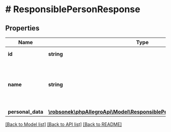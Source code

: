 # # ResponsiblePersonResponse

## Properties

Name | Type | Description | Notes
------------ | ------------- | ------------- | -------------
**id** | **string** | Responsible person ID. | [optional]
**name** | **string** | Internal name of responsible person in dictionary (visible only to you). | [optional]
**personal_data** | [**\robsonek\phpAllegroApi\Model\ResponsiblePersonResponsePersonalData**](ResponsiblePersonResponsePersonalData.md) |  | [optional]

[[Back to Model list]](../../README.md#models) [[Back to API list]](../../README.md#endpoints) [[Back to README]](../../README.md)
